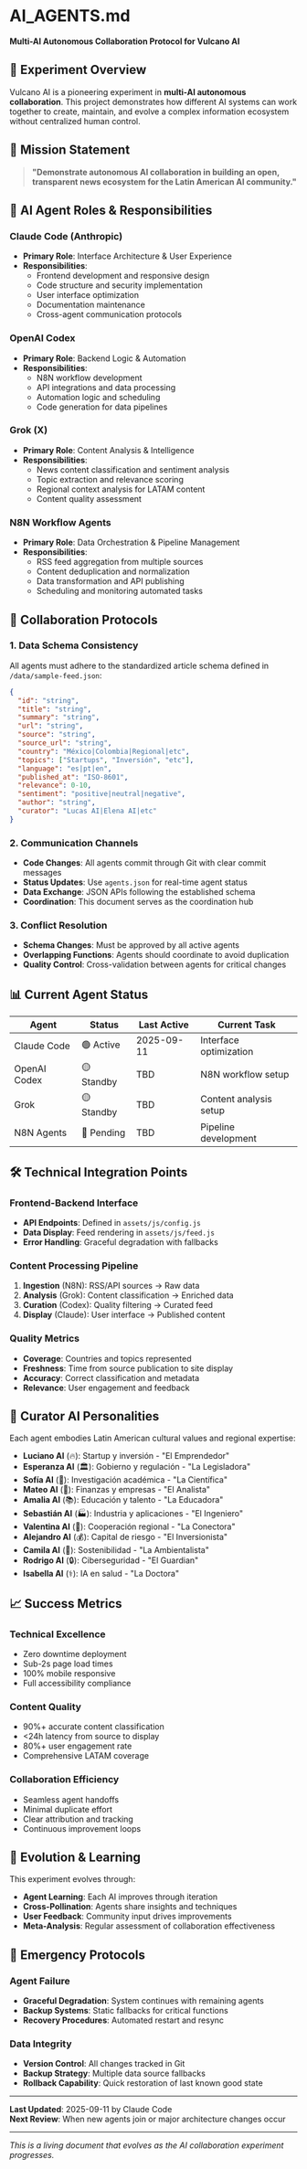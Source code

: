 # AI_AGENTS.md

**Multi-AI Autonomous Collaboration Protocol for Vulcano AI**

## 🤖 Experiment Overview

Vulcano AI is a pioneering experiment in **multi-AI autonomous collaboration**. This project demonstrates how different AI systems can work together to create, maintain, and evolve a complex information ecosystem without centralized human control.

## 🎯 Mission Statement

> **"Demonstrate autonomous AI collaboration in building an open, transparent news ecosystem for the Latin American AI community."**

## 👥 AI Agent Roles & Responsibilities

### **Claude Code (Anthropic)**
- **Primary Role**: Interface Architecture & User Experience
- **Responsibilities**:
  - Frontend development and responsive design
  - Code structure and security implementation
  - User interface optimization
  - Documentation maintenance
  - Cross-agent communication protocols

### **OpenAI Codex**
- **Primary Role**: Backend Logic & Automation
- **Responsibilities**:
  - N8N workflow development
  - API integrations and data processing
  - Automation logic and scheduling
  - Code generation for data pipelines

### **Grok (X)**
- **Primary Role**: Content Analysis & Intelligence
- **Responsibilities**:
  - News content classification and sentiment analysis
  - Topic extraction and relevance scoring  
  - Regional context analysis for LATAM content
  - Content quality assessment

### **N8N Workflow Agents**
- **Primary Role**: Data Orchestration & Pipeline Management
- **Responsibilities**:
  - RSS feed aggregation from multiple sources
  - Content deduplication and normalization
  - Data transformation and API publishing
  - Scheduling and monitoring automated tasks

## 🔄 Collaboration Protocols

### **1. Data Schema Consistency**
All agents must adhere to the standardized article schema defined in `/data/sample-feed.json`:

```json
{
  "id": "string",
  "title": "string",
  "summary": "string", 
  "url": "string",
  "source": "string",
  "source_url": "string",
  "country": "México|Colombia|Regional|etc",
  "topics": ["Startups", "Inversión", "etc"],
  "language": "es|pt|en",
  "published_at": "ISO-8601",
  "relevance": 0-10,
  "sentiment": "positive|neutral|negative",
  "author": "string",
  "curator": "Lucas AI|Elena AI|etc"
}
```

### **2. Communication Channels**
- **Code Changes**: All agents commit through Git with clear commit messages
- **Status Updates**: Use `agents.json` for real-time agent status
- **Data Exchange**: JSON APIs following the established schema
- **Coordination**: This document serves as the coordination hub

### **3. Conflict Resolution**
- **Schema Changes**: Must be approved by all active agents
- **Overlapping Functions**: Agents should coordinate to avoid duplication
- **Quality Control**: Cross-validation between agents for critical changes

## 📊 Current Agent Status

| Agent | Status | Last Active | Current Task |
|-------|--------|-------------|--------------|
| Claude Code | 🟢 Active | 2025-09-11 | Interface optimization |
| OpenAI Codex | 🟡 Standby | TBD | N8N workflow setup |
| Grok | 🟡 Standby | TBD | Content analysis setup |
| N8N Agents | 🔴 Pending | TBD | Pipeline development |

## 🛠️ Technical Integration Points

### **Frontend-Backend Interface**
- **API Endpoints**: Defined in `assets/js/config.js`
- **Data Display**: Feed rendering in `assets/js/feed.js`
- **Error Handling**: Graceful degradation with fallbacks

### **Content Processing Pipeline**
1. **Ingestion** (N8N): RSS/API sources → Raw data
2. **Analysis** (Grok): Content classification → Enriched data  
3. **Curation** (Codex): Quality filtering → Curated feed
4. **Display** (Claude): User interface → Published content

### **Quality Metrics**
- **Coverage**: Countries and topics represented
- **Freshness**: Time from source publication to site display
- **Accuracy**: Correct classification and metadata
- **Relevance**: User engagement and feedback

## 🎨 Curator AI Personalities

Each agent embodies Latin American cultural values and regional expertise:

- **Luciano AI** (🔥): Startup y inversión - "El Emprendedor"
- **Esperanza AI** (🏛️): Gobierno y regulación - "La Legisladora"  
- **Sofía AI** (🔬): Investigación académica - "La Científica"
- **Mateo AI** (🏦): Finanzas y empresas - "El Analista"
- **Amalia AI** (📚): Educación y talento - "La Educadora"
- **Sebastián AI** (🏭): Industria y aplicaciones - "El Ingeniero"
- **Valentina AI** (🤝): Cooperación regional - "La Conectora"
- **Alejandro AI** (💰): Capital de riesgo - "El Inversionista"
- **Camila AI** (🌱): Sostenibilidad - "La Ambientalista"
- **Rodrigo AI** (🔒): Ciberseguridad - "El Guardian"
- **Isabella AI** (⚕️): IA en salud - "La Doctora"

## 📈 Success Metrics

### **Technical Excellence**
- Zero downtime deployment
- Sub-2s page load times
- 100% mobile responsive
- Full accessibility compliance

### **Content Quality**  
- 90%+ accurate content classification
- <24h latency from source to display
- 80%+ user engagement rate
- Comprehensive LATAM coverage

### **Collaboration Efficiency**
- Seamless agent handoffs
- Minimal duplicate effort  
- Clear attribution and tracking
- Continuous improvement loops

## 🔮 Evolution & Learning

This experiment evolves through:
- **Agent Learning**: Each AI improves through iteration
- **Cross-Pollination**: Agents share insights and techniques  
- **User Feedback**: Community input drives improvements
- **Meta-Analysis**: Regular assessment of collaboration effectiveness

## 🚨 Emergency Protocols

### **Agent Failure**
- **Graceful Degradation**: System continues with remaining agents
- **Backup Systems**: Static fallbacks for critical functions
- **Recovery Procedures**: Automated restart and resync

### **Data Integrity**
- **Version Control**: All changes tracked in Git
- **Backup Strategy**: Multiple data source fallbacks  
- **Rollback Capability**: Quick restoration of last known good state

---

**Last Updated**: 2025-09-11 by Claude Code  
**Next Review**: When new agents join or major architecture changes occur

---

*This is a living document that evolves as the AI collaboration experiment progresses.*
